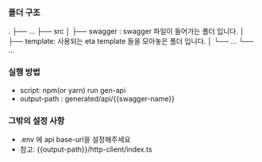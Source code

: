 ### 폴더 구조

.
├── ...
├── src
│ ├── swagger : swagger 파일이 들어가는 폴더 입니다.
│ ├── template: 사용되는 eta template 들을 모아놓은 폴더 입니다.
│ └── ...
└── ...

### 실행 방법

- script: npm(or yarn) run gen-api
- output-path : generated/api/{{swagger-name}}

### 그밖의 설정 사항

- .env 에 api base-url을 설정해주세요
- 참고: {{output-path}}/http-client/index.ts
